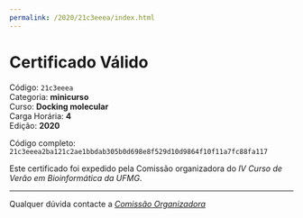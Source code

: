 ```yaml
---
permalink: /2020/21c3eeea/index.html
---
```


# Certificado Válido

Código: `21c3eeea`<br>
Categoria: **minicurso**<br>
Curso: **Docking molecular**<br>
Carga Horária: **4**<br>
Edição: **2020**<br>


Código completo: `21c3eeea2ba121c2ae1bbdab305b0d698e8f529d10d9864f10f11a7fc88fa117`


Este certificado foi expedido pela Comissão organizadora do *IV Curso de Verão em Bioinformática da UFMG*.

----

Qualquer dúvida contacte a [_Comissão Organizadora_](<mailto:cursobioinfoufmg@gmail.com$subject=[Certificados]>)

